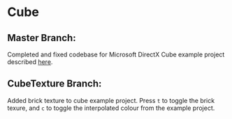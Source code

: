 # Cube

## Master Branch: 
Completed and fixed codebase for Microsoft DirectX Cube example project described [here](https://docs.microsoft.com/en-us/windows/win32/direct3dgetstarted/complete-code-sample-for-using-a-corewindow-with-directx).

## CubeTexture Branch:
Added brick texture to cube example project. Press `t` to toggle the brick texure, and `c` to toggle the interpolated colour from the example project.